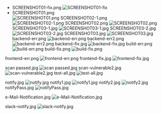 
* SCREENSHOT01-fix.png 
![SCREENSHOT01-fix](./SCREENSHOT01-fix.png)
* SCREENSHOT01.png  
![SCREENSHOT01.png](./SCREENSHOT01.png)
SCREENSHOT02-1.png
![SCREENSHOT02-1.png](./SCREENSHOT02-1.png)
SCREENSHOT02.png
![SCREENSHOT02.png](./SCREENSHOT02.png)
SCREENSHOT03-1.jpg
![SCREENSHOT03-1.jpg](./SCREENSHOT03-1.jpg)
SCREENSHOT03-2.jpg
![SCREENSHOT03-2.jpg](./SCREENSHOT03-2.jpg)
SCREENSHOT03.jpg
![SCREENSHOT03.jpg](./SCREENSHOT03.jpg)
backend-err.png
![backend-err.png](./backend-err.png)
backend-err2.png
![backend-err2.png](./backend-err2.png)
backend-fix.jpg
![backend-fix.jpg](./backend-fix.jpg)
build-err.png
![build-err.png](./build-err.png)
build-fix.png
![build-fix.png](./build-fix.png)

frontend-err.png
![frontend-err.png](./frontend-err.png)
frontend-fix.jpg
![frontend-fix.jpg](./frontend-fix.jpg)

scan passed.jpg
![scan passed.jpg](./scan-passed.jpg)
scan-vulnerable2.jpg
![scan-vulnerable2.jpg](./scan-vulnerable2.jpg)
test-all.jpg
![test-all.jpg](./test-all.jpg)

notify.jpg
![notify.jpg](./notify.jpg)
notify1.jpg
![notify1.jpg](./notify1.jpg)
notify2.jpg
![notify2.jpg](./notify2.jpg)
notifyPass.jpg
![notifyPass.jpg](./notifyPass.jpg)

e-Mail-Notification.jpg
![e-Mail-Notification.jpg](./e-Mail-Notification.jpg)

slack-notify.jpg
![slack-notify.jpg](./slack-notify.jpg)
